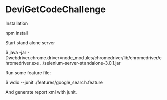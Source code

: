 # DeviGetCodeChallenge


Installation

npm install

Start stand alone server

$ java -jar -Dwebdriver.chrome.driver=node_modules/chromedriver/lib/chromedriver/chromedriver.exe ../selenium-server-standalone-3.0.1.jar

Run some feature file:

$ wdio --junit ./features/google_search.feature

And generate report xml with junit.